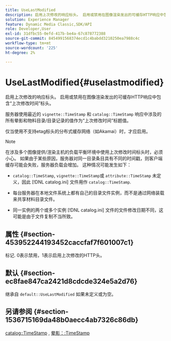 ```yaml
---
title: UseLastModified
description: 启用上次修改的响应标头。 启用或禁用在图像渲染发出的可缓存HTTP响应中包含“上次修改时间”标头。
solution: Experience Manager
feature: Dynamic Media Classic,SDK/API
role: Developer,User
exl-id: 31dfbc55-0efd-417b-be4a-67c878772388
source-git-commit: 8454991568374ecd1c4babdd3210250ea7988c4c
workflow-type: tm+mt
source-wordcount: '225'
ht-degree: 2%

---
```


# UseLastModified{#uselastmodified}

启用上次修改的响应标头。 启用或禁用在图像渲染发出的可缓存HTTP响应中包含“上次修改时间”标头。

服务器使用最近的 `vignette::TimeStamp` 和 `catalog::TimeStamp` 响应中涉及的所有晕影和物料目录/目录记录的值作为“上次修改时间”标题值。

仅当使用不支持etag标头的分布式缓存网络（如Akamai）时，才应启用。

>[!NOTE]
>
>在涉及多个图像提供/渲染主机的负载平衡环境中使用上次修改时间标头时，必须小心。 如果由于某些原因，服务器对同一目录条目具有不同的时间戳，则客户端缓存可能会失败，服务器负载会增加。 这种情况可能发生如下：

* `catalog::TimeStamp`, `vignette::TimeStamp`或 `attribute::TimeStamp` 未定义，因此 [!DNL catalog.ini] 文件用作 `catalog::TimeStamp`.

* 每台服务器在本地文件系统上都有自己的目录文件实例，而不是通过网络装载来共享材料目录文件。
* 同一实例的两个或多个实例 [!DNL catalog.ini] 文件的文件修改日期不同，这可能是由于文件复制不当所致。

## 属性 {#section-453952244193452caccfaf7f601007c1}

标记. 0表示禁用，1表示启用上次修改的HTTP头。

## 默认 {#section-ec8fae847ca2421d8cdcde324e5a2d76}

继承自 `default::UseLastModified` 如果未定义或为空。

## 另请参阅 {#section-1536715169da48b0aecc4ab7326c86db}

[catalog::TimeStamp](../../../../../ir-api/material-cat/image-rendering-api-ref/c-ir-material-catalog/c-ir-material-data-reference/r-ir-timestamp-dataref.md#reference-6daf7973dc4f4b4e9e8165756db7c319) , [晕影：:TimeStamp](../../../../../ir-api/material-cat/image-rendering-api-ref/c-ir-material-catalog/c-ir-vignette-map-reference/r-ir-timestamp-vignette.md#reference-d57cdd40a6a645d199dbb1d56cc85bc1)
